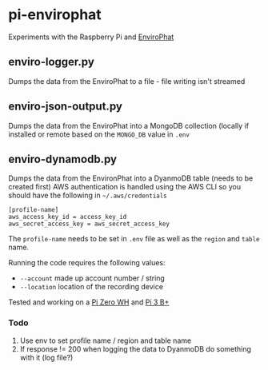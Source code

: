 # pi-envirophat

Experiments with the Raspberry Pi and [EnviroPhat](https://shop.pimoroni.com/products/enviro-phat)

## enviro-logger.py

Dumps the data from the EnviroPhat to a file - file writing isn't streamed

## enviro-json-output.py

Dumps the data from the EnviroPhat into a MongoDB collection (locally if installed or remote based on the `MONGO_DB` value in `.env`

## enviro-dynamodb.py

Dumps the data from the EnvironPhat into a DyanmoDB table (needs to be created first) AWS authentication is handled using the AWS CLI so you should have the following in `~/.aws/credentials`

	[profile-name]
	aws_access_key_id = access_key_id
	aws_secret_access_key = aws_secret_access_key
	
The `profile-name` needs to be set in `.env` file as well as the `region` and `table` name.

Running the code requires the following values:

* `--account` made up account number / string
* `--location` location of the recording device

Tested and working on a [Pi Zero WH](https://shop.pimoroni.com/products/raspberry-pi-zero-wh-with-pre-soldered-header) and [Pi 3 B+](https://shop.pimoroni.com/products/raspberry-pi-3-b-plus)

### Todo

1. Use env to set profile name / region and table name
2. 	If response != 200 when logging the data to DyanmoDB do something with it (log file?)
